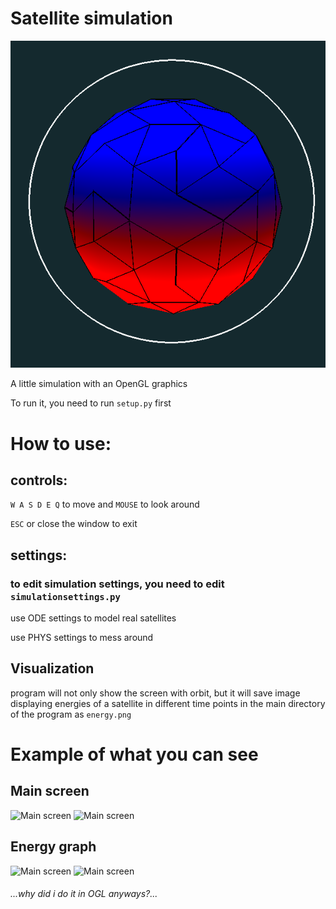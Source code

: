 # Satellite simulation

![Main screen](https://github.com/Sonik3311/satellite_simulation/blob/main/Images/Logo.png)

A little simulation with an OpenGL graphics

To run it, you need to run ```setup.py``` first

# How to use:
## controls:
```W A S D E Q``` to move and ```MOUSE``` to look around

```ESC``` or close the window to exit
## settings:
### to edit simulation settings, you need to edit ```simulationsettings.py```

use ODE settings to model real satellites

use PHYS settings to mess around

## Visualization
program will not only show the screen with orbit, but it will save image displaying energies of a satellite in different time points in the main directory of the program as ```energy.png```

# Example of what you can see
## Main screen
![Main screen](https://github.com/Sonik3311/satellite_simulation/blob/main/Images/example.png)
![Main screen](https://github.com/Sonik3311/satellite_simulation/blob/main/Images/example2.png)
## Energy graph
![Main screen](https://github.com/Sonik3311/satellite_simulation/blob/main/Images/energy.png)
![Main screen](https://github.com/Sonik3311/satellite_simulation/blob/main/Images/energydrag.png)



###### ...why did i do it in OGL anyways?...
